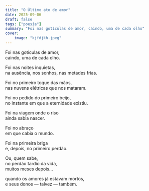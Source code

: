 ```yaml
---
title: "O Último ato de amor"
date: 2025-09-06
draft: false
tags: ["poesia"]
summary: "Foi nas gotículas de amor, caindo, uma de cada olho"
cover:
    image: "kjfdjkh.jpeg"
---
```

Foi nas gotículas de amor,<br>
caindo, uma de cada olho.<br>

Foi nas noites inquietas,<br>
na ausência, nos sonhos, nas metades frias.<br>

Foi no primeiro toque das mãos,<br>
nas nuvens elétricas que nos mataram.<br>

Foi no pedido do primeiro beijo,<br>
no instante em que a eternidade existiu.<br>

Foi na viagem onde o riso<br>
ainda sabia nascer.<br>

Foi no abraço<br>
em que cabia o mundo.<br>

Foi na primeira briga<br>
e, depois, no primeiro perdão.<br>

Ou, quem sabe,<br>
no perdão tardio da vida,<br>
muitos meses depois...<br>

quando os amores já estavam mortos,<br>
e seus donos — talvez — também.